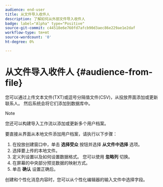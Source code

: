 ```yaml
---
audience: end-user
title: 从文件导入收件人
description: 了解如何从外部文件导入收件人
badge: label="Alpha" type="Positive"
source-git-commit: c44518e6e760fd7afcb90d3aec86e229ae1e2daf
workflow-type: tm+mt
source-wordcount: '0'
ht-degree: 0%

---
```


# 从文件导入收件人 {#audience-from-file}

您可以通过上传文本文件(TXT)或逗号分隔值文件(CSV)，从投放界面添加或更新联系人。 然后系统会将它们添加到数据库中。

>[!NOTE]
>
>您还可以构建导入工作流以添加或更新多个用户档案。


要直接从界面从本地文件添加用户档案，请执行以下步骤：

1. 在投放创建窗口中，单击 **选择受众** 按钮并选择 **从文件中选择** 选项。
1. 选择要上传的本地文件。
1. 定义列设置以及如何设置数据格式。 您可以使用 **忽略列** 切换。
1. 在屏幕的中央部分预览数据的映射方式。
1. 单击 **确认** 设置正确后。

创建和个性化消息内容时，您可以从个性化编辑器的输入文件中选择字段。